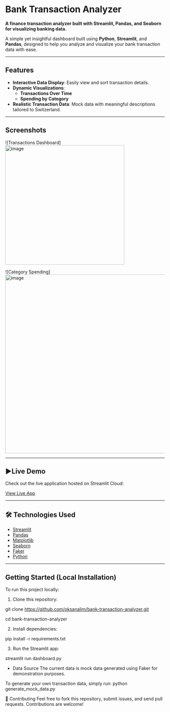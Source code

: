 # Bank Transaction Analyzer
**A finance transaction analyzer built with Streamlit, Pandas, and Seaborn for visualizing banking data.**


A simple yet insightful dashboard built using **Python**, **Streamlit**, and **Pandas**, designed to help you analyze and visualize your bank transaction data with ease.

---

## Features

- **Interactive Data Display**: Easily view and sort transaction details.
- **Dynamic Visualizations**:
  - **Transactions Over Time**
  - **Spending by Category**
- **Realistic Transaction Data**: Mock data with meaningful descriptions tailored to Switzerland.

---

## Screenshots

![Transactions Dashboard]
<img width="376" alt="image" src="https://github.com/user-attachments/assets/aab2ae5f-ed67-44f3-89fe-66b5d4a430b0" />


![Category Spending]
<img width="563" alt="image" src="https://github.com/user-attachments/assets/c0011c2a-24b1-41da-a4c7-f189efdae563" />


---

## ▶Live Demo

Check out the live application hosted on Streamlit Cloud:

[View Live App](https://bank-transaction-analyzer-ehpwd798thscecawnjyqcc.streamlit.app/)

---

## 🛠️ Technologies Used

- [Streamlit](https://streamlit.io/)
- [Pandas](https://pandas.pydata.org/)
- [Matplotlib](https://matplotlib.org/)
- [Seaborn](https://seaborn.pydata.org/)
- [Faker](https://faker.readthedocs.io/)
- [Python](https://www.python.org/)

---

## Getting Started (Local Installation)

To run this project locally:

1. Clone this repository:


git clone https://github.com/oksanalim/bank-transaction-analyzer.git

cd bank-transaction-analyzer

2. Install dependencies:

pip install -r requirements.txt

3. Run the Streamlit app:

streamlit run dashboard.py

- Data Source
The current data is mock data generated using Faker for demonstration purposes.

To generate your own transaction data, simply run:
python generate_mock_data.py


🤝 Contributing
Feel free to fork this repository, submit issues, and send pull requests. Contributions are welcome!
